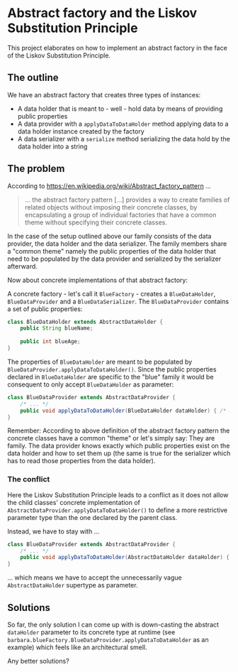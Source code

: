 # Abstract factory and the Liskov Substitution Principle

This project elaborates on how to implement an abstract factory in the face of the Liskov Substitution Principle.

## The outline

We have an abstract factory that creates three types of instances:
* A data holder that is meant to - well - hold data by means of providing public properties
* A data provider with a `applyDataToDataHolder` method applying data to a data holder instance created by the factory
* A data serializer with a `serialize` method serializing the data hold by the data holder into a string

## The problem

According to https://en.wikipedia.org/wiki/Abstract_factory_pattern ...

> ... the abstract factory pattern [...] provides a way to create families of related objects without imposing their concrete classes, by encapsulating a group of individual factories that have a common theme without specifying their concrete classes.

In the case of the setup outlined above our family consists of the data provider, the data holder and the data serializer. The family members share a "common theme" namely the public properties of the data holder that need to be populated by the data provider and serialized by the serializer afterward.

Now about concrete implementations of that abstract factory:

A concrete factory - let's call it `BlueFactory` - creates a `BlueDataHolder`, `BlueDataProvider` and a `BlueDataSerializer`. The `BlueDataProvider` contains a set of public properties:

```java
class BlueDataHolder extends AbstractDataHolder {
    public String blueName;
    
    public int blueAge;
}
```

The properties of `BlueDataHolder` are meant to be populated by `BlueDataProvider.applyDataToDataHolder()`. Since the public properties declared in `BlueDataHolder` are specific to the "blue" family it would be consequent to only accept `BlueDataHolder` as parameter:

```java
class BlueDataProvider extends AbstractDataProvider {
    /* ... */
    public void applyDataToDataHolder(BlueDataHolder dataHolder) { /* ... */ }
}
```

Remember: According to above definition of the abstract factory pattern the concrete classes have a common "theme" or let's simply say: They are family. The data provider knows exactly which public properties exist on the data holder and how to set them up (the same is true for the serializer which has to read those properties from the data holder).

### The conflict

Here the Liskov Substitution Principle leads to a conflict as it does not allow the child classes' concrete implementation of `AbstractDataProvider.applyDataToDataHolder()` to define a more restrictive parameter type than the one declared by the parent class.

Instead, we have to stay with ...

```java
class BlueDataProvider extends AbstractDataProvider {
    /* ... */
    public void applyDataToDataHolder(AbstractDataHolder dataHolder) { /* ... */ }
}
```

... which means we have to accept the unnecessarily vague `AbstractDataHolder` supertype as parameter.

## Solutions

So far, the only solution I can come up with is down-casting the abstract `dataHolder` parameter to its concrete type at runtime (see `barbara.blueFactory.BlueDataProvider.applyDataToDataHolder` as an example) which feels like an architectural smell.

Any better solutions?